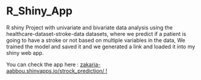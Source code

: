 # R_Shiny_App

R shiny Project with univariate and bivariate data analysis using the healthcare-dataset-stroke-data datasets, 
where we predict if a patient is going to have a stroke or not based on multiple variables in the data,
We trained the model and saved it and we generated a link and loaded it into my shiny web app.

You can check the app here : <a href="https://zakaria-aabbou.shinyapps.io/strock_prediction/" target="_blank"> zakaria-aabbou.shinyapps.io/strock_prediction/ !</a>
